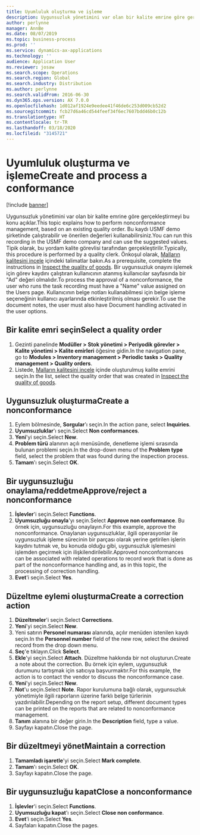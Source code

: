 ```yaml
---
title: Uyumluluk oluşturma ve işleme
description: Uygunsuzluk yönetimini var olan bir kalite emrine göre gerçekleştirmeyi bu konu açıklar.
author: perlynne
manager: AnnBe
ms.date: 08/07/2019
ms.topic: business-process
ms.prod: ''
ms.service: dynamics-ax-applications
ms.technology: ''
audience: Application User
ms.reviewer: josaw
ms.search.scope: Operations
ms.search.region: Global
ms.search.industry: Distribution
ms.author: perlynne
ms.search.validFrom: 2016-06-30
ms.dyn365.ops.version: AX 7.0.0
ms.openlocfilehash: 1d012af1924e9eedee41f46de6c253d009cb52d2
ms.sourcegitcommit: fcb27d6a46cd544feef34f6ec7607bdd46b0c12b
ms.translationtype: HT
ms.contentlocale: tr-TR
ms.lasthandoff: 03/18/2020
ms.locfileid: "3145721"
---
```

# <a name="create-and-process-a-conformance"></a><span data-ttu-id="6f585-103">Uyumluluk oluşturma ve işleme</span><span class="sxs-lookup"><span data-stu-id="6f585-103">Create and process a conformance</span></span>

[!include [banner](../../includes/banner.md)]

<span data-ttu-id="6f585-104">Uygunsuzluk yönetimini var olan bir kalite emrine göre gerçekleştirmeyi bu konu açıklar.</span><span class="sxs-lookup"><span data-stu-id="6f585-104">This topic explains how to perform nonconformance management, based on an existing quality order.</span></span> <span data-ttu-id="6f585-105">Bu kaydı USMF demo şirketinde çalıştırabilir ve önerilen değerleri kullanabilirsiniz.</span><span class="sxs-lookup"><span data-stu-id="6f585-105">You can run this recording in the USMF demo company and can use the suggested values.</span></span> <span data-ttu-id="6f585-106">Tipik olarak, bu yordam kalite görevlisi tarafından gerçekleştirilir.</span><span class="sxs-lookup"><span data-stu-id="6f585-106">Typically, this procedure is performed by a quality clerk.</span></span>  <span data-ttu-id="6f585-107">Önkoşul olarak, [Malların kalitesini incele](https://github.com/MicrosoftDocs/Dynamics-365-Operations/blob/master/articles/supply-chain/inventory/tasks/inspect-quality-goods.md) içindeki talimatlar bakın.</span><span class="sxs-lookup"><span data-stu-id="6f585-107">As a prerequisite, complete the instructions in [Inspect the quality of goods](https://github.com/MicrosoftDocs/Dynamics-365-Operations/blob/master/articles/supply-chain/inventory/tasks/inspect-quality-goods.md).</span></span> <span data-ttu-id="6f585-108">Bir uygunsuzluk onayını işlemek için görev kaydını çalıştıran kullanıcının atanmış kullanıcılar sayfasında bir "Ad" değeri olmalıdır.</span><span class="sxs-lookup"><span data-stu-id="6f585-108">To process the approval of a nonconformance, the user who runs the task recording must have a "Name" value assigned on the Users page.</span></span> <span data-ttu-id="6f585-109">Kullanıcının belge notları kullanabilmesi için belge işleme seçeneğinin kullanıcı ayarlarında etkinleştirilmiş olması gerekir.</span><span class="sxs-lookup"><span data-stu-id="6f585-109">To use the document notes, the user must also have Document handling activated in the user options.</span></span>


## <a name="select-a-quality-order"></a><span data-ttu-id="6f585-110">Bir kalite emri seçin</span><span class="sxs-lookup"><span data-stu-id="6f585-110">Select a quality order</span></span>
1. <span data-ttu-id="6f585-111">Gezinti panelinde **Modüller > Stok yönetimi > Periyodik görevler > Kalite yönetimi > Kalite emirleri** öğesine gidin.</span><span class="sxs-lookup"><span data-stu-id="6f585-111">In the navigation pane, go to **Modules > Inventory management > Periodic tasks > Quality management > Quality orders**.</span></span>
2. <span data-ttu-id="6f585-112">Listede, [Malların kalitesini incele](https://github.com/MicrosoftDocs/Dynamics-365-Operations/blob/master/articles/supply-chain/inventory/tasks/inspect-quality-goods.md) içinde oluşturulmuş kalite emrini seçin.</span><span class="sxs-lookup"><span data-stu-id="6f585-112">In the list, select the quality order that was created in [Inspect the quality of goods](https://github.com/MicrosoftDocs/Dynamics-365-Operations/blob/master/articles/supply-chain/inventory/tasks/inspect-quality-goods.md).</span></span>  

## <a name="create-a-nonconformance"></a><span data-ttu-id="6f585-113">Uygunsuzluk oluşturma</span><span class="sxs-lookup"><span data-stu-id="6f585-113">Create a nonconformance</span></span>
1. <span data-ttu-id="6f585-114">Eylem bölmesinde, **Sorgular**'ı seçin.</span><span class="sxs-lookup"><span data-stu-id="6f585-114">In the action pane, select **Inquiries**.</span></span>
2. <span data-ttu-id="6f585-115">**Uyumsuzluklar**'ı seçin.</span><span class="sxs-lookup"><span data-stu-id="6f585-115">Select **Non conformances**.</span></span>
3. <span data-ttu-id="6f585-116">**Yeni**'yi seçin.</span><span class="sxs-lookup"><span data-stu-id="6f585-116">Select **New**.</span></span>
4. <span data-ttu-id="6f585-117">**Problem türü** alanının açılı menüsünde, denetleme işlemi sırasında bulunan problemi seçin.</span><span class="sxs-lookup"><span data-stu-id="6f585-117">In the drop-down menu of the **Problem type** field, select the problem that was found during the inspection process.</span></span>  
5. <span data-ttu-id="6f585-118">**Tamam**'ı seçin.</span><span class="sxs-lookup"><span data-stu-id="6f585-118">Select **OK**.</span></span>

## <a name="approvereject-a-nonconformance"></a><span data-ttu-id="6f585-119">Bir uygunsuzluğu onaylama/reddetme</span><span class="sxs-lookup"><span data-stu-id="6f585-119">Approve/reject a nonconformance</span></span>
1. <span data-ttu-id="6f585-120">**İşlevler**'i seçin.</span><span class="sxs-lookup"><span data-stu-id="6f585-120">Select **Functions**.</span></span>
2. <span data-ttu-id="6f585-121">**Uyumsuzluğu onayla**'yı seçin.</span><span class="sxs-lookup"><span data-stu-id="6f585-121">Select **Approve non conformance**.</span></span> <span data-ttu-id="6f585-122">Bu örnek için, uygunsuzluğu onaylayın.</span><span class="sxs-lookup"><span data-stu-id="6f585-122">For this example, approve the nonconformance.</span></span> <span data-ttu-id="6f585-123">Onaylanan uygunsuzluklar, ilgili operasyonlar ile uygunsuzluk işleme sürecinin bir parçası olarak yerine getirilen işlerin kaydını tutmak ve, bu konuda olduğu gibi, uygunsuzluk işlemesini işlemden geçirmek için ilişkilendirilebilir.</span><span class="sxs-lookup"><span data-stu-id="6f585-123">Approved nonconformances can be associated with related operations to record work that is done as part of the nonconformance handling and, as in this topic, the processing of correction handling.</span></span>  
3. <span data-ttu-id="6f585-124">**Evet**'i seçin.</span><span class="sxs-lookup"><span data-stu-id="6f585-124">Select **Yes**.</span></span>

## <a name="create-a-correction-action"></a><span data-ttu-id="6f585-125">Düzeltme eylemi oluşturma</span><span class="sxs-lookup"><span data-stu-id="6f585-125">Create a correction action</span></span>
1. <span data-ttu-id="6f585-126">**Düzeltmeler**'i seçin.</span><span class="sxs-lookup"><span data-stu-id="6f585-126">Select **Corrections**.</span></span>
2. <span data-ttu-id="6f585-127">**Yeni**'yi seçin.</span><span class="sxs-lookup"><span data-stu-id="6f585-127">Select **New**.</span></span>
3. <span data-ttu-id="6f585-128">Yeni satırın **Personel numarası** alanında, açılır menüden istenilen kaydı seçin.</span><span class="sxs-lookup"><span data-stu-id="6f585-128">In the **Personnel number** field of the new row, select the desired record from the drop down menu.</span></span>
4. <span data-ttu-id="6f585-129">**Seç**'e tıklayın.</span><span class="sxs-lookup"><span data-stu-id="6f585-129">Click **Select**.</span></span>
5. <span data-ttu-id="6f585-130">**Ekle**'yi seçin.</span><span class="sxs-lookup"><span data-stu-id="6f585-130">Select **Attach**.</span></span> <span data-ttu-id="6f585-131">Düzeltme hakkında bir not oluşturun.</span><span class="sxs-lookup"><span data-stu-id="6f585-131">Create a note about the correction.</span></span> <span data-ttu-id="6f585-132">Bu örnek için eylem, uygunsuzluk durumunu tartışmak için satıcıya başvurmaktır.</span><span class="sxs-lookup"><span data-stu-id="6f585-132">For this example, the action is to contact the vendor to discuss the nonconformance case.</span></span>  
6. <span data-ttu-id="6f585-133">**Yeni**'yi seçin.</span><span class="sxs-lookup"><span data-stu-id="6f585-133">Select **New**.</span></span>
7. <span data-ttu-id="6f585-134">**Not**'u seçin.</span><span class="sxs-lookup"><span data-stu-id="6f585-134">Select **Note**.</span></span> <span data-ttu-id="6f585-135">Rapor kurulumuna bağlı olarak, uygunsuzluk yönetimiyle ilgili raporların üzerine farklı belge türlerinin yazdırılabilir.</span><span class="sxs-lookup"><span data-stu-id="6f585-135">Depending on the report setup, different document types can be printed on the reports that are related to nonconformance management.</span></span>  
8. <span data-ttu-id="6f585-136">**Tanım** alanına bir değer girin.</span><span class="sxs-lookup"><span data-stu-id="6f585-136">In the **Description** field, type a value.</span></span>
9. <span data-ttu-id="6f585-137">Sayfayı kapatın.</span><span class="sxs-lookup"><span data-stu-id="6f585-137">Close the page.</span></span>

## <a name="maintain-a-correction"></a><span data-ttu-id="6f585-138">Bir düzeltmeyi yönet</span><span class="sxs-lookup"><span data-stu-id="6f585-138">Maintain a correction</span></span>
1. <span data-ttu-id="6f585-139">**Tamamladı işaretle**'yi seçin.</span><span class="sxs-lookup"><span data-stu-id="6f585-139">Select **Mark complete**.</span></span>
2. <span data-ttu-id="6f585-140">**Tamam**'ı seçin.</span><span class="sxs-lookup"><span data-stu-id="6f585-140">Select **OK**.</span></span>
3. <span data-ttu-id="6f585-141">Sayfayı kapatın.</span><span class="sxs-lookup"><span data-stu-id="6f585-141">Close the page.</span></span>

## <a name="close-a-nonconformance"></a><span data-ttu-id="6f585-142">Bir uygunsuzluğu kapat</span><span class="sxs-lookup"><span data-stu-id="6f585-142">Close a nonconformance</span></span>
1. <span data-ttu-id="6f585-143">**İşlevler**'i seçin.</span><span class="sxs-lookup"><span data-stu-id="6f585-143">Select **Functions**.</span></span>
2. <span data-ttu-id="6f585-144">**Uyumsuzluğu kapat**'ı seçin.</span><span class="sxs-lookup"><span data-stu-id="6f585-144">Select **Close non conformance**.</span></span>
3. <span data-ttu-id="6f585-145">**Evet**'i seçin.</span><span class="sxs-lookup"><span data-stu-id="6f585-145">Select **Yes**.</span></span>
4. <span data-ttu-id="6f585-146">Sayfaları kapatın.</span><span class="sxs-lookup"><span data-stu-id="6f585-146">Close the pages.</span></span>
